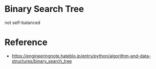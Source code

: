# Binary Search Tree
not self-balanced

# Reference
- https://engineeringnote.hateblo.jp/entry/python/algorithm-and-data-structures/binary_search_tree
